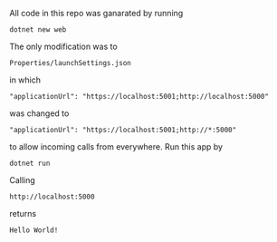 All code in this repo was ganarated by running
```
dotnet new web
```
The only modification was to
```
Properties/launchSettings.json
```
in which
```
"applicationUrl": "https://localhost:5001;http://localhost:5000"
```
was changed to
```
"applicationUrl": "https://localhost:5001;http://*:5000"
```
to allow incoming calls from everywhere.
Run this app by
```
dotnet run
```
Calling
```
http://localhost:5000
```
returns
```
Hello World!
```
